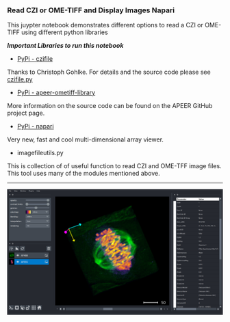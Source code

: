 ### Read CZI or OME-TIFF and Display Images Napari

This juypter notebook demonstrates different options to read a CZI or OME-TIFF using different python libraries

***Important Libraries to run this notebook***

* [PyPi - czifile](https://pypi.org/project/czifile/)

Thanks to Christoph Gohlke. For details and the source code please see [czifile.py](https://www.lfd.uci.edu/~gohlke/code/czifile.py.html)

* [PyPi - apeer-ometiff-library](https://pypi.org/project/apeer-ometiff-library/)

More information on the source code can be found on the APEER GitHub project page.

* [PyPi - napari](https://pypi.org/project/napari/)

Very new, fast and cool multi-dimensional array viewer.

* imagefileutils.py

This is collection of of useful function to read CZI and OME-TFF image files. This tool uses many of the modules mentioned above.

***

![Jupyter Notebook - View and Display Images](../Images/../Read_CZI_and_OMETIFF_and_Napari/images/display_ometiff_napari.png)
